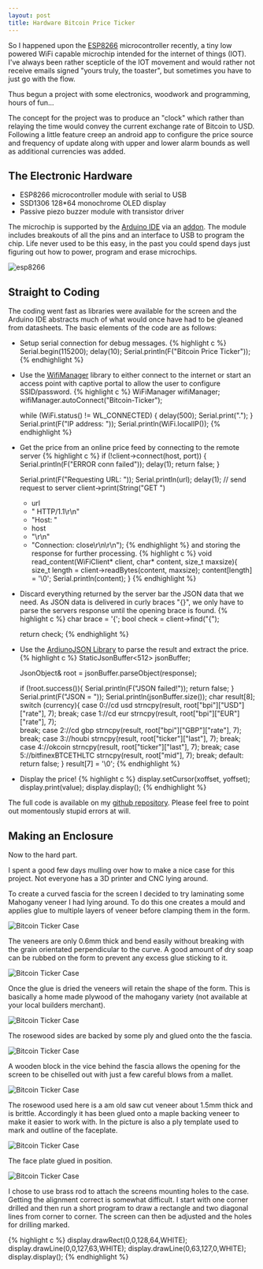 ```yaml
---
layout: post
title: Hardware Bitcoin Price Ticker
---
```


So I happened upon the [ESP8266](https://en.wikipedia.org/wiki/ESP8266) microcontroller recently, a tiny low powered WiFi capable microchip intended for the internet of things (IOT). I've always been rather scepticle of the IOT movement and would rather not receive emails signed "yours truly, the toaster", but sometimes you have to just go with the flow.

Thus begun a project with some electronics, woodwork and programming, hours of fun...

The concept for the project was to produce an "clock" which rather than relaying the time would convey the current exchange rate of Bitcoin to USD. Following a little feature creep an android app to configure the price source and frequency of update along with upper and lower alarm bounds as well as additional currencies was added.


## The Electronic Hardware

* ESP8266 microcontroller module with serial to USB
* SSD1306 128*64 monochrome OLED display
* Passive piezo buzzer module with transistor driver

The microchip is supported by the [Arduino IDE](https://www.arduino.cc/en/Main/Software) via an [addon](https://github.com/esp8266/Arduino). The module includes breakouts of all the pins and an interface to USB to program the chip. Life never used to be this easy, in the past you could spend days just figuring out how to power, program and erase microchips.

![esp8266](/img/esp8266.jpg)

## Straight to Coding

The coding went fast as libraries were available for the screen and the Arduino IDE abstracts much of what would once have had to be gleaned from datasheets. The basic elements of the code are as follows:

* Setup serial connection for debug messages.
{% highlight c %}
Serial.begin(115200);
delay(10);
  Serial.println(F("Bitcoin Price Ticker"));
{% endhighlight %} 
* Use the [WifiManager](https://github.com/tzapu/WiFiManager) library to either connect to the internet or start an access point with captive portal to allow the user to configure SSID/password.
{% highlight c %}
  WiFiManager wifiManager;
  wifiManager.autoConnect("Bitcoin-Ticker");  

  while (WiFi.status() != WL_CONNECTED) {
    delay(500);
    Serial.print(".");
  }
  Serial.print(F("IP address: "));
  Serial.println(WiFi.localIP()); 
{% endhighlight %}
* Get the price from an online price feed by connecting to the remote server
	{% highlight c %}
  if (!client->connect(host, port)) {
    Serial.println(F("ERROR conn failed"));
    delay(1);
    return false;
  }
  
  Serial.print(F("Requesting URL: "));
  Serial.println(url);
  delay(1);
  // send request to server
  client->print(String("GET ") 
  + url 
  + " HTTP/1.1\r\n" 
  + "Host: " 
  + host 
  + "\r\n" 
  + "Connection: close\r\n\r\n");
 {% endhighlight %}
and storing the response for further processing.
{% highlight c %}
 void read_content(WiFiClient* client, char* content, size_t maxsize){
   size_t length = client->readBytes(content, maxsize);
   content[length] = '\0';
   Serial.println(content); 
 }
{% endhighlight %}

* Discard everything returned by the server bar the JSON data that we need. As JSON data is delivered in curly braces "{}", we only have to parse the servers response until the opening brace is found.
{% highlight c %}
  char brace = '{';
  bool check = client->find("{");

  return check;
{% endhighlight %}
* Use the [ArdiunoJSON Library](https://github.com/bblanchon/ArduinoJson) to parse the result and extract the price.
{% highlight c %}
  StaticJsonBuffer<512> jsonBuffer;

  JsonObject& root = jsonBuffer.parseObject(response);

  if (!root.success()){
    Serial.println(F("JSON failed!"));
    return false;
  }
  Serial.print(F("JSON = "));
  Serial.println(jsonBuffer.size());
  char result[8];
  switch (currency){
    case 0://cd usd
        strncpy(result, root["bpi"]["USD"]["rate"], 7);
        break;
    case 1://cd eur
       strncpy(result, root["bpi"]["EUR"]["rate"], 7);     
       break;
    case 2://cd gbp
       strncpy(result, root["bpi"]["GBP"]["rate"], 7);
       break;
    case 3://houbi
       strncpy(result, root["ticker"]["last"], 7);
       break;
    case 4://okcoin
       strncpy(result, root["ticker"]["last"], 7);
       break;
    case 5://bitfinexBTCETHLTC
       strncpy(result, root["mid"], 7);
       break;
    default:
       return false;
  }
  result[7] = '\0';
{% endhighlight %}
* Display the price!
{% highlight c %}
 display.setCursor(xoffset, yoffset);
 display.print(value);
 display.display();
{% endhighlight %}
 
The full code is available on my [github repository](https://github.com/rabfulton/HardwareBitcoinTicker). Please feel free to point out momentously stupid errors at will.
 
## Making an Enclosure
 
Now to the hard part.
 
I spent a good few days mulling over how to make a nice case for this project. Not everyone has a 3D printer and CNC lying around.

To create a curved fascia for the screen I decided to try laminating some Mahogany veneer I had lying around. To do this one creates a mould and applies glue to multiple layers of veneer before clamping them in the form.

 ![Bitcoin Ticker Case](/img/btc1.jpg)

The veneers are only 0.6mm thick and bend easily without breaking with the grain orientated perpendicular to the curve. A good amount of dry soap can be rubbed on the form to prevent any excess glue sticking to it.

 ![Bitcoin Ticker Case](/img/btc2.jpg)

Once the glue is dried the veneers will retain the shape of the form. This is basically a home made plywood of the mahogany variety (not available at your local builders merchant).

 ![Bitcoin Ticker Case](/img/btc3.jpg)

The rosewood sides are backed by some ply and glued onto the the fascia.

 ![Bitcoin Ticker Case](/img/btc4.jpg)

A wooden block in the vice behind the fascia allows the opening for the screen to be chiselled out with just a few careful blows from a mallet.
 
 ![Bitcoin Ticker Case](/img/btc5.jpg)

The rosewood used here is a am old saw cut veneer about 1.5mm thick and is brittle. Accordingly it has been glued onto a maple backing veneer to make it easier to work with. In the picture is also a ply template used to mark and outline of the faceplate.

 ![Bitcoin Ticker Case](/img/btc6.jpg)
  
The face plate glued in position.

 ![Bitcoin Ticker Case](/img/btc7.jpg)

I chose to use brass rod to attach the screens mounting holes to the case. Getting the alignment correct is somewhat difficult. I start with one corner drilled and then run a short program to draw a rectangle and two diagonal lines from corner to corner. The screen can then be adjusted and the holes for drilling marked.

{% highlight c %}
  display.drawRect(0,0,128,64,WHITE);
  display.drawLine(0,0,127,63,WHITE);
  display.drawLine(0,63,127,0,WHITE);
  display.display();
{% endhighlight %}

